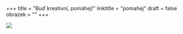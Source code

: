 +++
title = "Buď kreativní, pomáhej!"
linktitle = "pomahej"
draft = false
obrazek = ""
+++

![](/assets/media/panacci.jpg)
